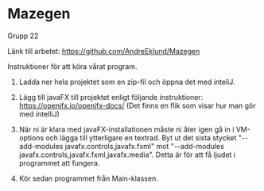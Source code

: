 # Mazegen
Grupp 22

Länk till arbetet: 
https://github.com/AndreEklund/Mazegen


Instruktioner för att köra vårat program.

1. Ladda ner hela projektet som en zip-fil och öppna det med inteliJ.

2. Lägg till javaFX till projektet enligt följande instruktioner: 
https://openjfx.io/openjfx-docs/  (Det finns en flik som visar hur man gör med intelliJ)

3. När ni är klara med javaFX-installationen måste ni åter igen gå in i VM-options och lägga till ytterligare en
textrad. Byt ut det sista stycket "--add-modules javafx.controls,javafx.fxml" mot "--add-modules javafx.controls,javafx.fxml,javafx.media".
Detta är för att få ljudet i programmet att fungera. 

4. Kör sedan programmet från Main-klassen. 
